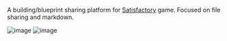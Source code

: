 A building/blueprint sharing platform for [Satisfactory](https://www.satisfactorygame.com/) game. Focused on file sharing and markdown.

![image](https://github.com/turkerdev/satisfactory-blueprint-node/assets/48413508/889140fc-e17c-455d-b73f-e03cb9248fd9)
![image](https://github.com/turkerdev/satisfactory-blueprint-node/assets/48413508/0a17413f-7d92-48d6-84a5-163116109dd3)
